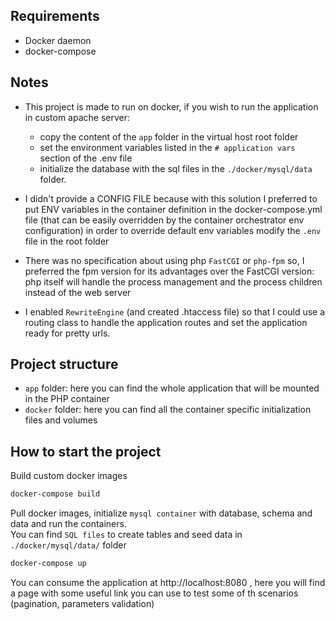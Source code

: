 ## Requirements
- Docker daemon 
- docker-compose

## Notes
- This project is made to run on docker, if you wish to  run the application in custom apache server:
    - copy the content of the `app` folder in the virtual host root folder
    - set the environment variables listed in the `# application vars` section of the .env file
    - initialize the database with the sql files in the `./docker/mysql/data` folder.
    
- I didn't provide a CONFIG FILE because with this solution I preferred to put ENV variables in the container definition in the docker-compose.yml file (that can be easily overridden by the container orchestrator env configuration) 
in order to override default env variables modify the `.env` file in the root folder
- There was no specification about using php `FastCGI` or `php-fpm` so, I preferred the fpm version for its advantages over the FastCGI version: php itself will handle the process management and the process children instead of the web server
- I enabled `RewriteEngine` (and created .htaccess file) so that I could use a routing class to handle the application routes and set the application ready for pretty urls.  

## Project structure
- `app` folder: here you can find the whole application that will be mounted in the PHP container
- `docker` folder: here you can find all the container specific initialization files and volumes

## How to start the project
Build custom docker images

``` bash
docker-compose build
```
Pull docker images, initialize `mysql container` with database, schema and data and run the containers. \
You can find `SQL files` to create tables and seed data in `./docker/mysql/data/` folder
``` bash
docker-compose up
```

You can consume the application at http://localhost:8080 , here you will find a page with some useful link you can use to test some of th scenarios (pagination, parameters validation)


